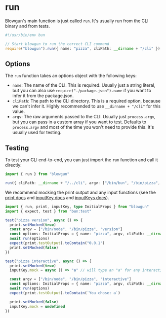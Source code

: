 # run

Blowgun's main function is just called `run`. It's usually run from the CLI binary and from tests.

```ts
#!/usr/bin/env bun

// Start blowgun to run the correct CLI command
require("blowgun").run({ name: "pizza", cliPath: __dirname + "/cli" })
```

## Options

The `run` function takes an options object with the following keys:

- `name`: The name of the CLI. This is required. Usually just a string literal, but you can also use `require("./package.json").name` if you want to infer it from the package.json.
- `cliPath`: The path to the CLI directory. This is a required option, because we can't infer it. Highly recommended to use `__dirname + "/cli"` for this value.
- `argv`: The raw arguments passed to the CLI. Usually just `process.argv`, but you can pass in a custom array if you want to test. Defaults to `process.argv` and most of the time you won't need to provide this. It's usually used for testing.

## Testing

To test your CLI end-to-end, you can just import the `run` function and call it directly:

```ts
import { run } from "blowgun"

run({ cliPath: __dirname + "/../cli", argv: ["/bin/bun", "/bin/pizza", "version"] })
```

We recommend mocking the print output and any input functions (see the [print docs](./print.md) and [inputKey docs](./inputKey.md) and [inputKeys docs](./inputKeys.md)).

```ts
import { run, print, inputKey, type InitialProps } from "blowgun"
import { expect, test } from "bun:test"

test("pizza version", async () => {
  print.setMocked(true)
  const argv = ["/bin/node", "/bin/pizza", "version"]
  const options: InitialProps = { name: "pizza", argv, cliPath: __dirname + "/../cli" }
  await run(options)
  expect(print.testOutput).toContain("0.0.1")
  print.setMocked(false)
})

test("pizza interactive", async () => {
  print.setMocked(true)
  inputKey.mock = async () => "a" // will type an "a" for any interactive keypress

  const argv = ["/bin/node", "/bin/pizza", "interactive"]
  const options: InitialProps = { name: "pizza", argv, cliPath: __dirname + "/../cli" }
  await run(options)
  expect(print.testOutput).toContain(`You chose: a`)

  print.setMocked(false)
  inputKey.mock = undefined
})
```

